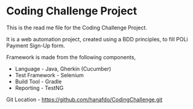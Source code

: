 # Coding Challenge Project

This is the read me file for the Coding Challenge Project.

It is a web automation project, created using a BDD principles, to fill POLi Payment Sign-Up form. 

Framework is made from the following components,
- Language - Java, Gherkin (Cucumber)
- Test Framework - Selenium
- Build Tool - Gradle
- Reporting - TestNG

Git Location - https://github.com/hanafdo/CodingChallenge.git

